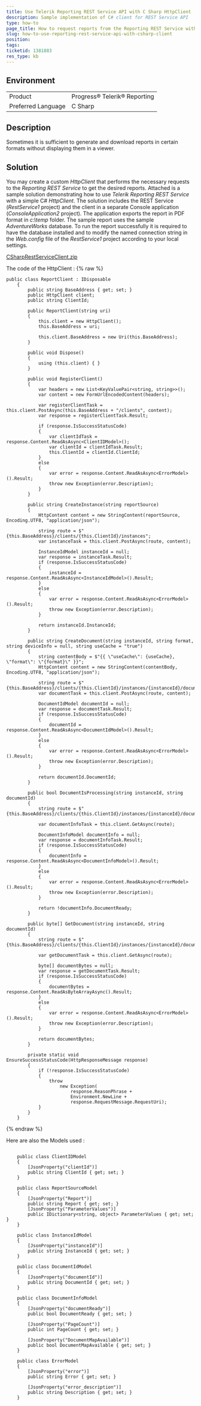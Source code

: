 ```yaml
---
title: Use Telerik Reporting REST Service API with C Sharp HttpClient
description: Sample implementation of C# client for REST Service API
type: how-to
page_title: How to request reports from the Reporting REST Service without Report Viewer in C#
slug: how-to-use-reporting-rest-service-api-with-csharp-client
position: 
tags: 
ticketid: 1381883
res_type: kb
---
```


## Environment
<table>
	<tr>
		<td>Product</td>
		<td>Progress® Telerik® Reporting</td>
	</tr>
	<tr>
		<td>Preferred Language</td>
		<td>C Sharp</td>
	</tr>
</table>


## Description
Sometimes it is sufficient to generate and download reports in certain formats without displaying them in a viewer.

## Solution
You may create a custom _HttpClient_ that performs the necessary requests to the _Reporting REST Service_ to get the desired reports. Attached is a sample solution demonstrating how to use _Telerik Reporting REST Service_ with a simple C\# _HttpClient_. The solution includes the REST Service (_RestService1_ project) and the client in a separate Console application (_ConsoleApplication2_ project). The application exports the report in PDF format in _c:\\temp_ folder. The sample report uses the sample _AdventureWorks_ database. To run the report successfully it is required to have the database installed and to modify the named connection string in the _Web.config_ file of the _RestService1_ project according to your local settings.


[CSharpRestServiceClient.zip](https://www.telerik.com/docs/default-source/knowledgebasearticleattachments/reporting/csharprestserviceclient.zip?sfvrsn=6a528bf6_2)


The code of the HttpClient :
{% raw  %}
```CSharp
public class ReportClient : IDisposable
    {
        public string BaseAddress { get; set; }
        public HttpClient client;
        public string ClientId;

        public ReportClient(string uri)
        {
            this.client = new HttpClient();
            this.BaseAddress = uri;

            this.client.BaseAddress = new Uri(this.BaseAddress);
        }

        public void Dispose()
        {
            using (this.client) { }
        }

        public void RegisterClient()
        {
            var headers = new List<KeyValuePair<string, string>>();
            var content = new FormUrlEncodedContent(headers);

            var registerClientTask = this.client.PostAsync(this.BaseAddress + "/clients", content);
            var response = registerClientTask.Result;

            if (response.IsSuccessStatusCode)
            {
                var clientIdTask = response.Content.ReadAsAsync<ClientIDModel>();
                var clientId = clientIdTask.Result;
                this.ClientId = clientId.ClientId;
            }
            else
            {
                var error = response.Content.ReadAsAsync<ErrorModel>().Result;
                throw new Exception(error.Description);
            }
        }

        public string CreateInstance(string reportSource)
        {
            HttpContent content = new StringContent(reportSource, Encoding.UTF8, "application/json");

            string route = $"{this.BaseAddress}/clients/{this.ClientId}/instances";
            var instanceTask = this.client.PostAsync(route, content);

            InstanceIdModel instanceId = null;
            var response = instanceTask.Result;
            if (response.IsSuccessStatusCode)
            {
                instanceId = response.Content.ReadAsAsync<InstanceIdModel>().Result;
            }
            else
            {
                var error = response.Content.ReadAsAsync<ErrorModel>().Result;
                throw new Exception(error.Description);
            }

            return instanceId.InstanceId;
        }

        public string CreateDocument(string instanceId, string format, string deviceInfo = null, string useCache = "true")
        {
            string contentBody = $"{{ \"useCache\": {useCache}, \"format\": \"{format}\" }}";
            HttpContent content = new StringContent(contentBody, Encoding.UTF8, "application/json");

            string route = $"{this.BaseAddress}/clients/{this.ClientId}/instances/{instanceId}/documents";
            var documentTask = this.client.PostAsync(route, content);

            DocumentIdModel documentId = null;
            var response = documentTask.Result;
            if (response.IsSuccessStatusCode)
            {
                documentId = response.Content.ReadAsAsync<DocumentIdModel>().Result;
            }
            else
            {
                var error = response.Content.ReadAsAsync<ErrorModel>().Result;
                throw new Exception(error.Description);
            }

            return documentId.DocumentId;
        }

        public bool DocumentIsProcessing(string instanceId, string documentId)
        {
            string route = $"{this.BaseAddress}/clients/{this.ClientId}/instances/{instanceId}/documents/{documentId}/Info";

            var documentInfoTask = this.client.GetAsync(route);

            DocumentInfoModel documentInfo = null;
            var response = documentInfoTask.Result;
            if (response.IsSuccessStatusCode)
            {
                documentInfo = response.Content.ReadAsAsync<DocumentInfoModel>().Result;
            }
            else
            {
                var error = response.Content.ReadAsAsync<ErrorModel>().Result;
                throw new Exception(error.Description);
            }

            return !documentInfo.DocumentReady;
        }

        public byte[] GetDocument(string instanceId, string documentId)
        {
            string route = $"{this.BaseAddress}/clients/{this.ClientId}/instances/{instanceId}/documents/{documentId}";

            var getDocumentTask = this.client.GetAsync(route);

            byte[] documentBytes = null;
            var response = getDocumentTask.Result;
            if (response.IsSuccessStatusCode)
            {
                documentBytes = response.Content.ReadAsByteArrayAsync().Result;
            }
            else
            {
                var error = response.Content.ReadAsAsync<ErrorModel>().Result;
                throw new Exception(error.Description);
            }

            return documentBytes;
        }

        private static void EnsureSuccessStatusCode(HttpResponseMessage response)
        {
            if (!response.IsSuccessStatusCode)
            {
                throw
                    new Exception(
                        response.ReasonPhrase +
                        Environment.NewLine +
                        response.RequestMessage.RequestUri);
            }
        }
    }    
```
{% endraw %}    
    
Here are also the Models used :
    
    
    
```CSharp
    
    public class ClientIDModel
    {
        [JsonProperty("clientId")]
        public string ClientId { get; set; }
    }
    
    public class ReportSourceModel
    {
        [JsonProperty("Report")]
        public string Report { get; set; }
        [JsonProperty("ParameterValues")]
        public IDictionary<string, object> ParameterValues { get; set; }
    }
        
    public class InstanceIdModel
    {
        [JsonProperty("instanceId")]
        public string InstanceId { get; set; }
    }
    
    public class DocumentIdModel
    {
        [JsonProperty("documentId")]
        public string DocumentId { get; set; }
    }
    
    public class DocumentInfoModel
    {
        [JsonProperty("documentReady")]
        public bool DocumentReady { get; set; }

        [JsonProperty("PageCount")]
        public int PageCount { get; set; }

        [JsonProperty("DocumentMapAvailable")]
        public bool DocumentMapAvailable { get; set; }
    }
    
    public class ErrorModel
    {
        [JsonProperty("error")]
        public string Error { get; set; }

        [JsonProperty("error_description")]
        public string Description { get; set; }
    }    
```
